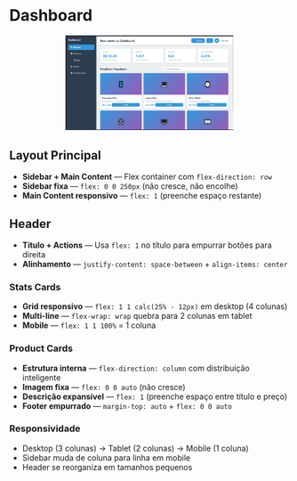 <!-- markdownlint-disable MD033 -->
<!-- markdownlint-disable MD041 -->

# Dashboard

<p align="center">
  <img alt="Thumbnail - Portal de Notícias" src="../../.github/assets/images/tn_dashbord.png" width="60%" />
</p>

## Layout Principal

- **Sidebar + Main Content** — Flex container com `flex-direction: row`
- **Sidebar fixa** — `flex: 0 0 250px` (não cresce, não encolhe)
- **Main Content responsivo** — `flex: 1` (preenche espaço restante)

## Header

- **Título + Actions** — Usa `flex: 1` no título para empurrar botões para direita
- **Alinhamento** — `justify-content: space-between` + `align-items: center`

### Stats Cards

- **Grid responsivo** — `flex: 1 1 calc(25% - 12px)` em desktop (4 colunas)
- **Multi-line** — `flex-wrap: wrap` quebra para 2 colunas em tablet
- **Mobile** — `flex: 1 1 100%` = 1 coluna

### Product Cards

- **Estrutura interna** — `flex-direction: column` com distribuição inteligente
- **Imagem fixa** — `flex: 0 0 auto` (não cresce)
- **Descrição expansível** — `flex: 1` (preenche espaço entre título e preço)
- **Footer empurrado** — `margin-top: auto` + `flex: 0 0 auto`

### Responsividade

- Desktop (3 colunas) → Tablet (2 colunas) → Mobile (1 coluna)
- Sidebar muda de coluna para linha em mobile
- Header se reorganiza em tamanhos pequenos
